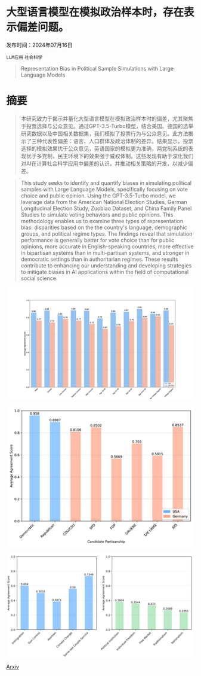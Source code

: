 # 大型语言模型在模拟政治样本时，存在表示偏差问题。

发布时间：2024年07月16日

`LLM应用` `社会科学`

> Representation Bias in Political Sample Simulations with Large Language Models

# 摘要

> 本研究致力于揭示并量化大型语言模型在模拟政治样本时的偏差，尤其聚焦于投票选择与公众意见。通过GPT-3.5-Turbo模型，结合美国、德国的选举研究数据以及中国相关数据集，我们模拟了投票行为与公众意见。此方法揭示了三种代表性偏差：语言、人口群体及政治体制的差异。结果显示，投票选择的模拟效果优于公众意见，英语国家的模拟更为准确，两党制系统的表现优于多党制，民主环境下的效果强于威权体制。这些发现有助于深化我们对AI在计算社会科学应用中偏差的认识，并推动相关策略的开发，以减少偏差。

> This study seeks to identify and quantify biases in simulating political samples with Large Language Models, specifically focusing on vote choice and public opinion. Using the GPT-3.5-Turbo model, we leverage data from the American National Election Studies, German Longitudinal Election Study, Zuobiao Dataset, and China Family Panel Studies to simulate voting behaviors and public opinions. This methodology enables us to examine three types of representation bias: disparities based on the the country's language, demographic groups, and political regime types. The findings reveal that simulation performance is generally better for vote choice than for public opinions, more accurate in English-speaking countries, more effective in bipartisan systems than in multi-partisan systems, and stronger in democratic settings than in authoritarian regimes. These results contribute to enhancing our understanding and developing strategies to mitigate biases in AI applications within the field of computational social science.

![大型语言模型在模拟政治样本时，存在表示偏差问题。](../../../paper_images/2407.11409/x1.png)

![大型语言模型在模拟政治样本时，存在表示偏差问题。](../../../paper_images/2407.11409/x2.png)

![大型语言模型在模拟政治样本时，存在表示偏差问题。](../../../paper_images/2407.11409/x3.png)

[Arxiv](https://arxiv.org/abs/2407.11409)